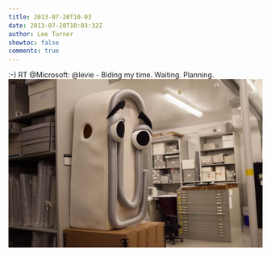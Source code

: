 ```yaml
---
title: 2013-07-20T10-03
date: 2013-07-20T10:03:32Z
author: Lee Turner
showtoc: false
comments: true
---
```


:-) RT @Microsoft: @levie - Biding my time. Waiting. Planning. ![](/img/x//358527585476542464-BO7Ro_KCQAAFINh.jpg)

